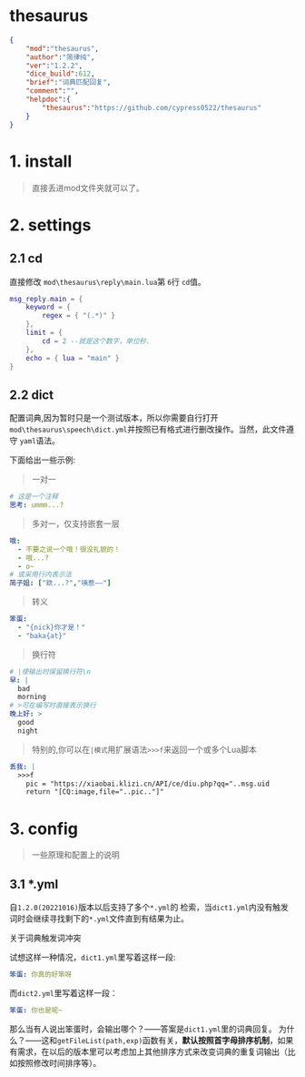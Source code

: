 # thesaurus

```json
{
    "mod":"thesaurus",
    "author":"简律纯",
    "ver":"1.2.2",
    "dice_build":612,
    "brief":"词典匹配回复",
    "comment":"",
    "helpdoc":{
        "thesaurus":"https://github.com/cypress0522/thesaurus"
    }
}
```

# 1. install

> 直接丢进mod文件夹就可以了。

# 2. settings

## 2.1 cd

直接修改 `mod\thesaurus\reply\main.lua`第 `6`行 `cd`值。

```lua
msg_reply.main = {
    keyword = {
        regex = { "(.*)" }
    },
    limit = {
        cd = 2 --就是这个数字，单位秒.
    },
    echo = { lua = "main" }
}
```

## 2.2 dict

配置词典,因为暂时只是一个测试版本，所以你需要自行打开 `mod\thesaurus\speech\dict.yml`并按照已有格式进行删改操作。当然，此文件遵守 `yaml`语法。

下面给出一些示例:

> 一对一

```yaml
# 这是一个注释
思考: ummm...?
```

> 多对一，仅支持嵌套一层

```yaml
哦: 
  - 不要之说一个哦！很没礼貌的！
  - 哦...?
  - o~
# 或采用行内表示法
简子姐: ["欸...?","咦惹——"]
```

> 转义

```yaml
笨蛋: 
  - "{nick}你才是！"
  - "baka{at}"
```

> 换行符

```yaml
# |使输出时保留换行符\n
早: |
  bad
  morning
# >可在编写时直接表示换行
晚上好: >
  good
  night
```

> 特别的,你可以在`|模式`用扩展语法`>>>f`来返回一个或多个Lua脚本
```yaml
丢我: |
  >>>f
    pic = "https://xiaobai.klizi.cn/API/ce/diu.php?qq="..msg.uid
    return "[CQ:image,file="..pic.."]"
```

# 3. config

> 一些原理和配置上的说明

## 3.1 *.yml

自`1.2.0(20221016)`版本以后支持了多个`*.yml`的 检索，当`dict1.yml`内没有触发词时会继续寻找剩下的`*.yml`文件直到有结果为止。

关于词典触发词冲突

试想这样一种情况，`dict1.yml`里写着这样一段:
```yaml
笨蛋: 你真的好笨呀
```
而`dict2.yml`里写着这样一段：
```yaml
笨蛋: 你也是呢~
```
那么当有人说出笨蛋时，会输出哪个？——答案是`dict1.yml`里的词典回复。
为什么？——这和`getFileList(path,exp)`函数有关，**默认按照首字母排序机制**，如果有需求，在以后的版本里可以考虑加上其他排序方式来改变词典的重复词输出（比如按照修改时间排序等）。